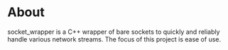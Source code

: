 # About
socket_wrapper is a C++ wrapper of bare sockets to quickly and reliably handle various network streams.
The focus of this project is ease of use.
